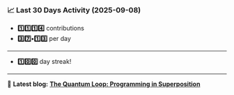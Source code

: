 <!--START_STATS-->
### 📈 Last 30 Days Activity (2025-09-08)  
- **1️⃣1️⃣1️⃣4️⃣** contributions  
- **3️⃣7️⃣•1️⃣3️⃣** per day
---
- **1️⃣0️⃣0️⃣** day streak!
---
📝 **Latest blog:** [**The Quantum Loop: Programming in Superposition**](https://andriak.com/blog/quantum-loop)
<!--END_STATS-->
